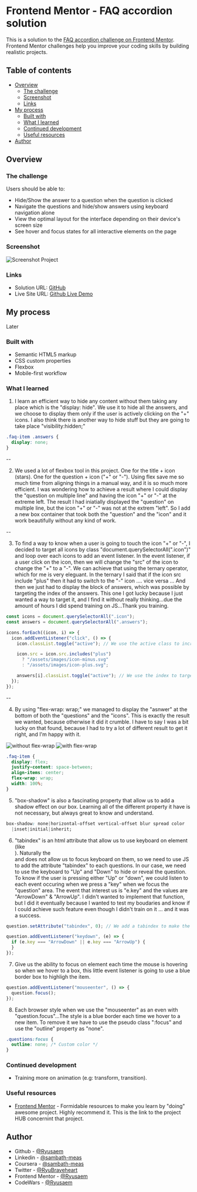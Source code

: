 # Frontend Mentor - FAQ accordion solution

This is a solution to the [FAQ accordion challenge on Frontend Mentor](https://www.frontendmentor.io/challenges/faq-accordion-wyfFdeBwBz). Frontend Mentor challenges help you improve your coding skills by building realistic projects.

## Table of contents

- [Overview](#overview)
  - [The challenge](#the-challenge)
  - [Screenshot](#screenshot)
  - [Links](#links)
- [My process](#my-process)
  - [Built with](#built-with)
  - [What I learned](#what-i-learned)
  - [Continued development](#continued-development)
  - [Useful resources](#useful-resources)
- [Author](#author)

## Overview

### The challenge

Users should be able to:

- Hide/Show the answer to a question when the question is clicked
- Navigate the questions and hide/show answers using keyboard navigation alone
- View the optimal layout for the interface depending on their device's screen size
- See hover and focus states for all interactive elements on the page

### Screenshot

![Screenshot Project](/design/screenshot.png)

### Links

- Solution URL: [GitHub](https://github.com/Ryusaem/js-faq-accordion)
- Live Site URL: [Github Live Demo](https://ryusaem.github.io/js-faq-accordion/)

## My process

Later

### Built with

- Semantic HTML5 markup
- CSS custom properties
- Flexbox
- Mobile-first workflow

### What I learned

1. I learn an efficient way to hide any content without them taking any place which is the "display: hide".
   We use it to hide all the answers, and we choose to display them only if the user is actively clicking on the "+" icons.
   I also think there is another way to hide stuff but they are going to take place "visibility:hidden;"

```css
.faq-item .answers {
  display: none;
}
```

--

2.  We used a lot of flexbox tool in this project.
    One for the title + icon (stars).
    One for the question + icon ("+" or "-").
    Using flex save me so much time from aligning things in a manual way, and it is so much more efficient.
    I was wondering how to achieve a result where I could display the "question on multiple line" and having the icon "+" or "-" at the extreme left. The result I had iniatially displayed the "question" on multiple line, but the icon "+" or "-" was not at the extrem "left". So I add a new box container that took both the "question" and the "icon" and it work beautifully without any kind of work.

--

3. To find a way to know when a user is going to touch the icon "+" or "-", I decided to target all icons by class "document.querySelectorAll(".icon")" and loop over each icons to add an event listener. In the event listener, if a user click on the icon, then we will change the "src" of the icon to change the "+" to a "-". We can achieve that using the ternary operator, which for me is very eleguant. In the ternary I said that if the icon src include "plus" then it had to switch to the "-" icon .... vice versa ...
   And then we just had to display the block of answers, which was possible by targeting the index of the answers. This one I got lucky because I just wanted a way to target it, and I find it without really thinking...due the amount of hours I did spend training on JS...Thank you training.

```js
const icons = document.querySelectorAll(".icon");
const answers = document.querySelectorAll(".answers");

icons.forEach((icon, i) => {
  icon.addEventListener("click", () => {
    icon.classList.toggle("active"); // We use the active class to increase the size of the icon

    icon.src = icon.src.includes("plus")
      ? "/assets/images/icon-minus.svg"
      : "/assets/images/icon-plus.svg";

    answers[i].classList.toggle("active"); // We use the index to target the correct answer
  });
});
```

--

4. By using "flex-wrap: wrap;" we managed to display the "asnwer" at the bottom of both the "questions" and the "icons". This is exactly the result we wanted, because otherwise it did it crumble. I have to say I was a bit lucky on that found, because I had to try a lot of different result to get it right, and I'm happy with it.

![without flex-wrap](/assets/images/without-flex-wrap.png)
![with flex-wrap](/assets/images/with-flex-wrap.png)

```css
.faq-item {
  display: flex;
  justify-content: space-between;
  align-items: center;
  flex-wrap: wrap;
  width: 100%;
}
```

5. "box-shadow" is also a fascinating property that allow us to add a shadow effect on our box. Learning all of the different property it have is not necessary, but always great to know and understand.

```css
box-shadow: none|horizontal-offset vertical-offset blur spread color
  |inset|initial|inherit;
```

6. "tabindex" is an html attribute that allow us to use keyboard on element (like <div>).
   Naturally the <div> and <span> does not allow us to focus keyboard on them, so we need to use JS to add the attribute "tabindex" to each questions.
   In our case, we need to use the keyboard to "Up" and "Down" to hide or reveal the question.
   To know if the user is pressing either "Up" or "down", we could listen to each event occuring when we press a "key" when we focus the "question" area. The event that interest us is "e.key" and the values are "ArrowDown" & "ArrowUp".
   I didn't wanted to implement that function, but I did it eventually because I wanted to test my boudaries and know if I could achieve such feature even though I didn't train on it ... and it was a success.

```js
question.setAttribute("tabindex", 0); // We add a tabindex to make the question clickable (for accessibility purposes
```

```js
question.addEventListener("keydown", (e) => {
  if (e.key === "ArrowDown" || e.key === "ArrowUp") {
  }
});
```

7. Give us the ability to focus on element each time the mouse is hovering so when we hover to a box, this little event listener is going to use a blue border box to highligh the item.

```js
question.addEventListener("mouseenter", () => {
  question.focus();
});
```

8. Each browser style when we use the "mouseenter" as an even with "question.focus"...The style is a blue border each time we hover to a new item. To remove it we have to use the pseudo class ":focus" and use the "outline" property as "none".

```css
.questions:focus {
  outline: none; /* Custom color */
}
```

### Continued development

- Training more on animation (e.g: transform, transition).

### Useful resources

- [Frontend Mentor](https://www.frontendmentor.io/challenges/faq-accordion-wyfFdeBwBz/hub) - Formidable resources to make you learn by "doing" awesome project. Highly recommend it. This is the link to the project HUB concernint that project.

## Author

- Github - [@Ryusaem](https://github.com/Ryusaem)
- Linkedin - [@sambath-meas](https://www.linkedin.com/in/sambath-meas)
- Coursera - [@sambath-meas](https://www.coursera.org/learner/sambath-meas)
- Twitter - [@RyuBraveheart](https://twitter.com/RyuBraveheart)
- Frontend Mentor - [@Ryusaem](https://www.frontendmentor.io/profile/Ryusaem)
- CodeWars - [@Ryusaem](https://www.codewars.com/users/Ryusaem)
